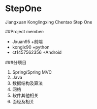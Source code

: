 # StepOne
Jiangxuan Konglingxing Chentao Step One

##Project member:
- Jxuan95
 +前端
- konglx90
 +python
- ct1457562356
 +Android

###分项目
1. Spring/Spring MVC
2. Java
3. 数据结构及算法
4. 网络
5. 软件其他相关
6. 面经及相关
